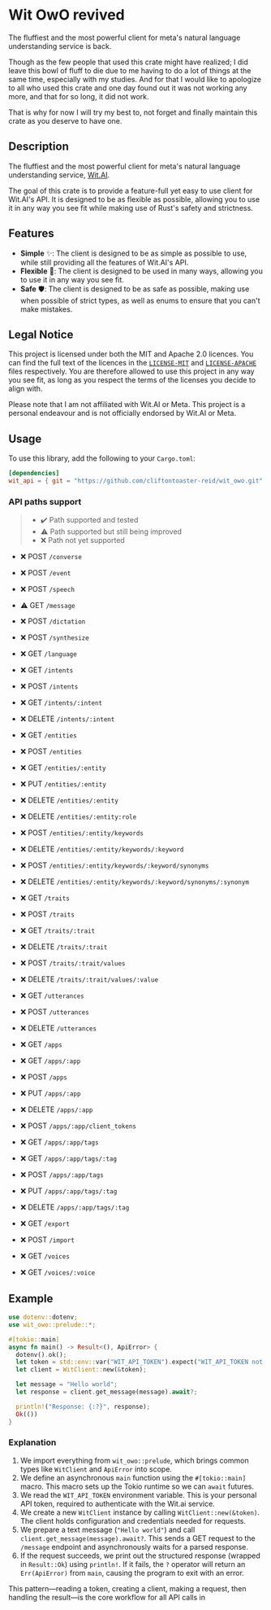 # Wit OwO revived

The fluffiest and the most powerful client for meta's natural language understanding service is back.

Though as the few people that used this crate might have realized; I did leave this bowl of fluff to die
due to me having to do a lot of things at the same time, especially with my studies.
And for that I would like to apologize to all who used this crate and one day found out it was not
working any more, and that for so long, it did not work.

That is why for now I will try my best to, not forget and finally maintain this crate
as you deserve to have one.

## Description

The fluffiest and the most powerful client for meta's natural language understanding service, [Wit.AI](https://wit.ai).

The goal of this crate is to provide a feature-full yet easy to use client for Wit.AI's API. It is designed to be as flexible as possible, allowing you to use it in any way you see fit while making use of Rust's safety and strictness.

## Features

- **Simple** ✨: The client is designed to be as simple as possible to use, while still providing all the features of Wit.AI's API.
- **Flexible** 🤸: The client is designed to be used in many ways, allowing you to use it in any way you see fit.
- **Safe** 🛡️: The client is designed to be as safe as possible, making use when possible of strict types, as well as enums to ensure that you can't make mistakes.

## Legal Notice

This project is licensed under both the MIT and Apache 2.0 licences. You can find the full text of the licences in the [`LICENSE-MIT`](./LICENCE-MIT) and [`LICENSE-APACHE`](./LICENCE-APACHE) files respectively. You are therefore allowed to use this project in any way you see fit, as long as you respect the terms of the licenses you decide to align with.

Please note that I am not affiliated with Wit.AI or Meta. This project is a personal endeavour and is not officially endorsed by Wit.AI or Meta.

## Usage

To use this library, add the following to your `Cargo.toml`:

```toml
[dependencies]
wit_api = { git = "https://github.com/cliftontoaster-reid/wit_owo.git" }
```

### API paths support

> - ✔️ Path supported and tested
> - ⚠️ Path supported but still being improved
> - ❌ Path not yet supported

- ❌ POST `/converse`

- ❌ POST `/event`

- ❌ POST `/speech`

- ⚠️ GET `/message`

- ❌ POST `/dictation`

- ❌ POST `/synthesize`

- ❌ GET `/language`

- ❌ GET `/intents`

- ❌ POST `/intents`

- ❌ GET `/intents/:intent`

- ❌ DELETE `/intents/:intent`

- ❌ GET `/entities`

- ❌ POST `/entities`

- ❌ GET `/entities/:entity`

- ❌ PUT `/entities/:entity`

- ❌ DELETE `/entities/:entity`

- ❌ DELETE `/entities/:entity:role`

- ❌ POST `/entities/:entity/keywords`

- ❌ DELETE `/entities/:entity/keywords/:keyword`

- ❌ POST `/entities/:entity/keywords/:keyword/synonyms`

- ❌ DELETE `/entities/:entity/keywords/:keyword/synonyms/:synonym`

- ❌ GET `/traits`

- ❌ POST `/traits`

- ❌ GET `/traits/:trait`

- ❌ DELETE `/traits/:trait`

- ❌ POST `/traits/:trait/values`

- ❌ DELETE `/traits/:trait/values/:value`

- ❌ GET `/utterances`

- ❌ POST `/utterances`

- ❌ DELETE `/utterances`

- ❌ GET `/apps`

- ❌ GET `/apps/:app`

- ❌ POST `/apps`

- ❌ PUT `/apps/:app`

- ❌ DELETE `/apps/:app`

- ❌ POST `/apps/:app/client_tokens`

- ❌ GET `/apps/:app/tags`

- ❌ GET `/apps/:app/tags/:tag`

- ❌ POST `/apps/:app/tags`

- ❌ PUT `/apps/:app/tags/:tag`

- ❌ DELETE `/apps/:app/tags/:tag`

- ❌ GET `/export`

- ❌ POST `/import`

- ❌ GET `/voices`

- ❌ GET `/voices/:voice`

## Example

```rust
use dotenv::dotenv;
use wit_owo::prelude::*;

#[tokio::main]
async fn main() -> Result<(), ApiError> {
  dotenv().ok();
  let token = std::env::var("WIT_API_TOKEN").expect("WIT_API_TOKEN not set");
  let client = WitClient::new(&token);

  let message = "Hello world";
  let response = client.get_message(message).await?;

  println!("Response: {:?}", response);
  Ok(())
}
```

### Explanation

1. We import everything from `wit_owo::prelude`, which brings common types
   like `WitClient` and `ApiError` into scope.
2. We define an asynchronous `main` function using the `#[tokio::main]` macro.
   This macro sets up the Tokio runtime so we can `await` futures.
3. We read the `WIT_API_TOKEN` environment variable. This is your personal API
   token, required to authenticate with the Wit.ai service.
4. We create a new `WitClient` instance by calling `WitClient::new(&token)`.
   The client holds configuration and credentials needed for requests.
5. We prepare a text message (`"Hello world"`) and call
   `client.get_message(message).await?`. This sends a GET request to the
   `/message` endpoint and asynchronously waits for a parsed response.
6. If the request succeeds, we print out the structured response (wrapped in
   `Result::Ok`) using `println!`. If it fails, the `?` operator will
   return an `Err(ApiError)` from `main`, causing the program to exit with
   an error.

This pattern—reading a token, creating a client, making a request, then
handling the result—is the core workflow for all API calls in
